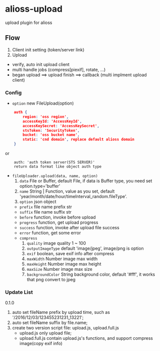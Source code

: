 # alioss-upload
upload plugin for alioss

## Flow

1. Client init setting (token/server link)
2. Upload
  * verify, auto init upload client
  * multi handle jobs (compress[piexif], rotate, ...)
  * began upload ==> upload finish ==> callback  (multi implment upload client)

### Config
* `option` new FileUpload(option)
```json
    auth {
        region: 'oss region',
        accessKeyId: 'AccessKeyId',
        accessKeySecret: 'AccessKeySecret',
        stsToken: 'SecurityToken',
        bucket: 'oss bucket name',
        static: 'cnd domain', replace default alioss domain
    }
```    
or
``` 
    auth: 'auth token server(STS SERVER)'
    return data format like object auth type
```

* `fileUploader.upload(data, name, option)`
  1. `data` File or Buffer, default File, if data is Buffer type, you need set option.type='buffer'
  2. `name` String | Function, value as you set, default 'year/month/date/hour/timeInterval_random.fileType'.
  3. `option` json object
    * `prefix` file name prefix str
    * `suffix` file name suffix str
    * `before` function, invoke before upload 
    * `progress` function, get upload progress
    * `success` function, invoke after upload file success
    * `error` function, get some error
    * `compress` 
      1. `quality` image quality 1 ~ 100
      2. `outputImageType` default 'image/jpeg', image/png is option
      3. `exif` boolean, save exif info after compress
      4. `maxWidth` Number image max width
      5. `maxHeight` Number image max height
      6. `maxSize` Number image max size
      7. `backgroundColor` String background color, default '#fff', it works that png convert to jpeg
    

### Update List
0.1.0
1. auto set fileName prefix by upload time, such as '/2016/12/03/123455231231_13221';
2. auto set fileName suffix by file.name;
3. create two version script file: upload.js, upload.full.js
   * upload.js  only upload file;
   * upload.full.js contain upload.js's functions, and support compress image(copy exif info)